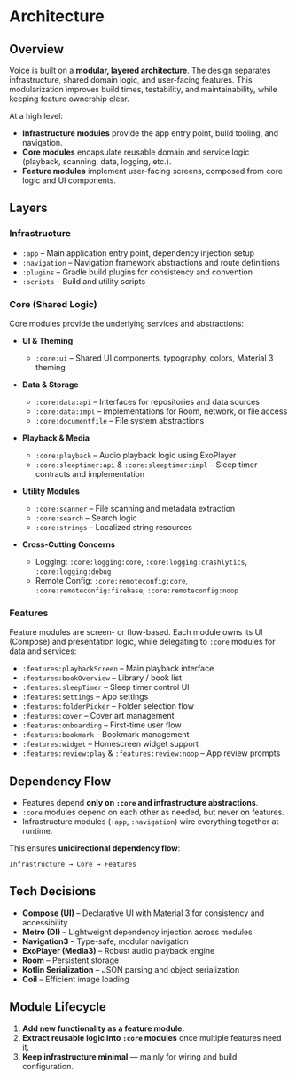 # Architecture

## Overview

Voice is built on a **modular, layered architecture**. The design separates infrastructure, shared domain logic, and user-facing features.
This modularization improves build times, testability, and maintainability, while keeping feature ownership clear.

At a high level:

* **Infrastructure modules** provide the app entry point, build tooling, and navigation.
* **Core modules** encapsulate reusable domain and service logic (playback, scanning, data, logging, etc.).
* **Feature modules** implement user-facing screens, composed from core logic and UI components.

## Layers

### Infrastructure

* `:app` – Main application entry point, dependency injection setup
* `:navigation` – Navigation framework abstractions and route definitions
* `:plugins` – Gradle build plugins for consistency and convention
* `:scripts` – Build and utility scripts

### Core (Shared Logic)

Core modules provide the underlying services and abstractions:

* **UI & Theming**

  * `:core:ui` – Shared UI components, typography, colors, Material 3 theming

* **Data & Storage**

  * `:core:data:api` – Interfaces for repositories and data sources
  * `:core:data:impl` – Implementations for Room, network, or file access
  * `:core:documentfile` – File system abstractions

* **Playback & Media**

  * `:core:playback` – Audio playback logic using ExoPlayer
  * `:core:sleeptimer:api` & `:core:sleeptimer:impl` – Sleep timer contracts and implementation

* **Utility Modules**

  * `:core:scanner` – File scanning and metadata extraction
  * `:core:search` – Search logic
  * `:core:strings` – Localized string resources

* **Cross-Cutting Concerns**

  * Logging: `:core:logging:core`, `:core:logging:crashlytics`, `:core:logging:debug`
  * Remote Config: `:core:remoteconfig:core`, `:core:remoteconfig:firebase`, `:core:remoteconfig:noop`

### Features

Feature modules are screen- or flow-based. Each module owns its UI (Compose) and presentation logic, while delegating to `:core` modules for
data and services:

* `:features:playbackScreen` – Main playback interface
* `:features:bookOverview` – Library / book list
* `:features:sleepTimer` – Sleep timer control UI
* `:features:settings` – App settings
* `:features:folderPicker` – Folder selection flow
* `:features:cover` – Cover art management
* `:features:onboarding` – First-time user flow
* `:features:bookmark` – Bookmark management
* `:features:widget` – Homescreen widget support
* `:features:review:play` & `:features:review:noop` – App review prompts

## Dependency Flow

* Features depend **only on `:core` and infrastructure abstractions**.
* `:core` modules depend on each other as needed, but never on features.
* Infrastructure modules (`:app`, `:navigation`) wire everything together at runtime.

This ensures **unidirectional dependency flow**:

```
Infrastructure → Core → Features
```

## Tech Decisions

* **Compose (UI)** – Declarative UI with Material 3 for consistency and accessibility
* **Metro (DI)** – Lightweight dependency injection across modules
* **Navigation3** – Type-safe, modular navigation
* **ExoPlayer (Media3)** – Robust audio playback engine
* **Room** – Persistent storage
* **Kotlin Serialization** – JSON parsing and object serialization
* **Coil** – Efficient image loading

## Module Lifecycle

1. **Add new functionality as a feature module.**
2. **Extract reusable logic into `:core` modules** once multiple features need it.
3. **Keep infrastructure minimal** — mainly for wiring and build configuration.
